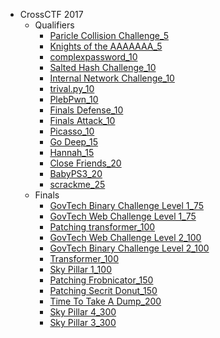 * CrossCTF 2017
    - Qualifiers
        + [Paricle Collision Challenge_5](/qualifiers/paricle-collision-challenge_5)
        + [Knights of the AAAAAAA_5](/qualifiers/knights-of-the-aaaaaaa_5)
        + [complexpassword_10](/qualifiers/complexpassword_10)
        + [Salted Hash Challenge_10](/qualifiers/salted-hash-challenge_10)
        + [Internal Network Challenge_10](/qualifiers/internal-network-challenge_10)
        + [trival.py_10](/qualifiers/trivial_10)
        + [PlebPwn_10](/qualifiers/plebpwn_10)
        + [Finals Defense_10](/qualifiers/finals-defense_10)
        + [Finals Attack_10](/qualifiers/finals-attack_10)
        + [Picasso_10](/qualifiers/picasso_10)
        + [Go Deep_15](/qualifiers/go-deep_15)
        + [Hannah_15](/qualifiers/hannah_15)
        + [Close Friends_20](/qualifiers/close-friends_20)
        + [BabyPS3_20](/qualifiers/babyps3_20)
        + [scrackme_25](/qualifiers/scrackme_25)
    - Finals
        + [GovTech Binary Challenge Level 1_75](/finals/govtech-binary-challenge-level-1_75)
        + [GovTech Web Challenge Level 1_75](/finals/govtech-web-challenge-level-1_75)
        + [Patching transformer_100](/finals/patching-transformer_100)
        + [GovTech Web Challenge Level 2_100](/finals/govtech-web-challenge-level-2_100)
        + [GovTech Binary Challenge Level 2_100](/finals/govtech-binary-challenge-level-2_100)
        + [Transformer_100](/finals/transformer_100)
        + [Sky Pillar 1_100](/finals/sky-pillar-1_100)
        + [Patching Frobnicator_150](/finals/patching-frobnicator_150)
        + [Patching Secrit Donut_150](/finals/patching-secrit-donut-tuch_150)
        + [Time To Take A Dump_200](/finals/time-to-take-a-dump_200)
        + [Sky Pillar 4_300](/finals/sky-pillar-4_300)
        + [Sky Pillar 3_300](/finals/sky-pillar-3_300)
